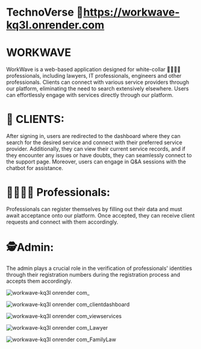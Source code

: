 # TechnoVerse 🔗https://workwave-kq3l.onrender.com

# WORKWAVE

WorkWave is a web-based application designed for white-collar 👨‍💻👨‍🎓professionals, including lawyers, IT professionals, engineers and other professionals. Clients can connect with various service providers through our platform, eliminating the need to search extensively elsewhere. Users can effortlessly engage with services directly through our platform.

# 🙋 CLIENTS:

After signing in, users are redirected to the dashboard where they can search for the desired service and connect with their preferred service provider. Additionally, they can view their current service records, and if they encounter any issues or have doubts, they can seamlessly connect to the support page. Moreover, users can engage in Q&A sessions with the chatbot for assistance.

# 👩‍💼👨‍💼 Professionals:

Professionals can register themselves by filling out their data and must await acceptance onto our platform. Once accepted, they can receive client requests and connect with them accordingly.

# 🕵️Admin:

The admin plays a crucial role in the verification of professionals' identities through their registration numbers during the registration process and accepts them accordingly.



![workwave-kq3l onrender com_](https://github.com/MAMTA137/WW/assets/102024852/87ee3aef-1a1f-43b8-9dd6-754cd4511d1b)


![workwave-kq3l onrender com_clientdashboard](https://github.com/MAMTA137/WW/assets/102024852/fa281b11-60ea-4794-a345-41c1d249f44a)


![workwave-kq3l onrender com_viewservices](https://github.com/MAMTA137/WW/assets/102024852/91f4549f-0d56-458e-b226-5f95c098ca27)

![workwave-kq3l onrender com_Lawyer](https://github.com/MAMTA137/WW/assets/102024852/faa7275a-262c-493f-b9a8-a1865a70f6ad)


![workwave-kq3l onrender com_FamilyLaw](https://github.com/MAMTA137/WW/assets/102024852/cba9a5f2-e998-4bf0-a80a-e306b8e92482)

